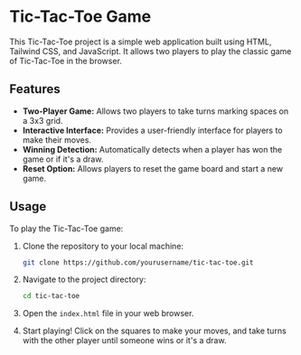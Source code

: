 # Tic-Tac-Toe Game

This Tic-Tac-Toe project is a simple web application built using HTML, Tailwind CSS, and JavaScript. It allows two players to play the classic game of Tic-Tac-Toe in the browser.

## Features

- **Two-Player Game:** Allows two players to take turns marking spaces on a 3x3 grid.
- **Interactive Interface:** Provides a user-friendly interface for players to make their moves.
- **Winning Detection:** Automatically detects when a player has won the game or if it's a draw.
- **Reset Option:** Allows players to reset the game board and start a new game.

## Usage

To play the Tic-Tac-Toe game:

1. Clone the repository to your local machine:
    ```sh
    git clone https://github.com/yourusername/tic-tac-toe.git
    ```

2. Navigate to the project directory:
    ```sh
    cd tic-tac-toe
    ```

3. Open the `index.html` file in your web browser.

4. Start playing! Click on the squares to make your moves, and take turns with the other player until someone wins or it's a draw.

